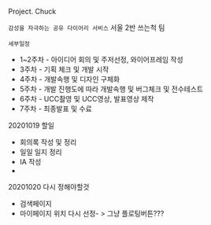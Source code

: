 Project. Chuck

`감성을 자극하는 공유 다이어리 서비스`
서울 2반
쓰는척 팀

`세부일정`
- 1~2주차 - 아이디어 회의 및 주저선정, 와이어프레임 작성
- 3주차 - 기획 체크 및 개발 시작
- 4주차 - 개발속행 및 디자인 구체화
- 5주차 - 개발 진행도에 따라 개발속행 및 버그체크 및 전수테스트
- 6주차 - UCC촬영 및 UCC영상, 발표영상 제작
- 7주차 - 최종발표 및 수료


20201019 할일
- 회의록 작성 및 정리
- 일일 일지 정리
- IA 작성
- 
20201020 다시 정해야할것
- 검색페이지
- 마이페이지 위치 다시 선정- > 그냥 플로팅버튼???